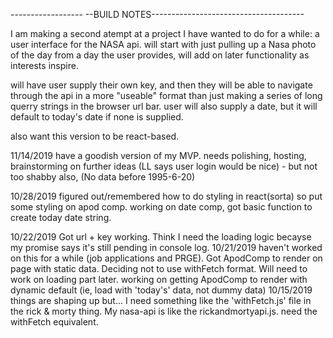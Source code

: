 ------------------       --BUILD NOTES--------------------------------------

I am making a second atempt at a project I have wanted to do for a while: a user interface for the NASA api.  will start with just pulling up a Nasa photo of the day from a day the user provides, will add on later functionality as interests inspire.

will have user supply their own key, and then they will be able to navigate through the api in a more "useable" format than just making a series of long querry strings in the browser url bar.  user will also supply a date, but it will default to today's date if none is supplied.

also want this version to be react-based.

11/14/2019
have a goodish version of my MVP.  needs polishing, hosting, brainstorming on further ideas (LL says user login would be nice) - but not too shabby
also, (No data before 1995-6-20)

10/28/2019
figured out/remembered how to do styling in react(sorta) so put some styling on apod comp.  working on date comp, got basic function to create today date string.

10/22/2019
Got url + key working.  Think I need the loading logic becayse my promise says it's still pending in console log.
10/21/2019
haven't worked on this for a while (job applications and PRGE). Got ApodComp to render on page with static data.
Deciding not to use withFetch format.  Will need to work on loading part later.  working on getting ApodComp to render with dynamic default (ie, load with 'today's' data, not dummy data)
10/15/2019
things are shaping up but... I need something like the 'withFetch.js' file in the rick & morty thing.  My nasa-api is like the rickandmortyapi.js.  need the withFetch equivalent.